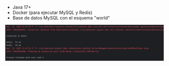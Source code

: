 - Java 17+
- Docker (para ejecutar MySQL y Redis)
- Base de datos MySQL con el esquema "world"


![img.png](img.png)